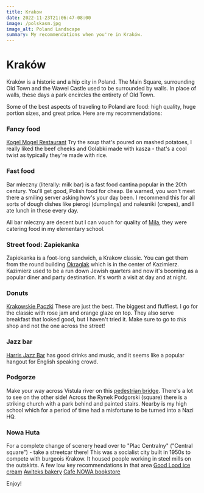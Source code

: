 ```yaml
---
title: Krakow
date: 2022-11-23T21:06:47-08:00
image: /polskasm.jpg
image_alt: Poland Landscape
summary: My recommendations when you're in Kraków.
---
```


# Kraków

Kraków is a historic and a hip city in Poland. The Main Square, surrounding Old Town and the Wawel Castle used to be surrounded by walls. In place of walls, these days a park encircles the entirety of Old Town.

Some of the best aspects of traveling to Poland are food: high quality, huge portion sizes, and great price. Here are my recommendations:

### Fancy food
[Kogel Mogel Restaurant](https://goo.gl/maps/Qgqmgrdxix2K67i39)
Try the soup that's poured on mashed potatoes, I really liked the beef cheeks and Golabki made with kasza - that's a cool twist as typically they're made with rice.

### Fast food
Bar mleczny (literally: milk bar) is a fast food cantina popular in the 20th century. You'll get good, Polish food for cheap. Be warned, you won't meet there a smiling server asking how's your day been. I recommend this for all sorts of dough dishes like pierogi (dumplings) and nalesniki (crepes), and I ate lunch in these every day.

All bar mleczny are decent but I can vouch for quality of [Mila](https://goo.gl/maps/pZgiGmjP2HBLDjXc6), they were catering food in my elementary school. 

### Street food: Zapiekanka
Zapiekanka is a foot-long sandwich, a Krakow classic. You can get them from the round building [Okraglak](https://goo.gl/maps/J1FCHA4e6wuMW7ND9)
which is in the center of Kazimierz. Kazimierz used to be a run down Jewish quarters and now it's booming as a popular diner and party destination. It's worth a visit at day and at night.

### Donuts
[Krakowskie Paczki](https://goo.gl/maps/BLSaxmRddPVGzyTj9)
These are just the best. The biggest and fluffiest. I go for the classic with rose jam and orange glaze on top. They also serve breakfast that looked good, but I haven't tried it.
Make sure to go to *this* shop and not the one across the street!

### Jazz bar
[Harris Jazz Bar](https://goo.gl/maps/7gbkj3Cm1itprS3RA) has good drinks and music, and it seems like a popular hangout for English speaking crowd.

### Podgorze
Make your way across Vistula river on this [pedestrian bridge](https://goo.gl/maps/4HSKDGpUmF8UgBZu7). There's a lot to see on the other side! Across the Rynek Podgorski (square) there is a striking church with a park behind and painted stairs. Nearby is my high school which for a period of time had a  misfortune to be turned into a Nazi HQ.

### Nowa Huta
For a complete change of scenery head over to "Plac Centralny" ("Central square") - take a streetcar there! This was a socialist city built in 1950s to compete with burgeois Krakow. It housed people working in steel mills on the outskirts. A few low key recommendations in that area
[Good Lood ice cream](https://goo.gl/maps/ghCsuzShhS8rBCfm8)
[Awiteks bakery](https://goo.gl/maps/r7c8yYAfesGLvFM47)
[Cafe NOWA bookstore](https://g.page/NOWAwHUCIE?share)

Enjoy!

